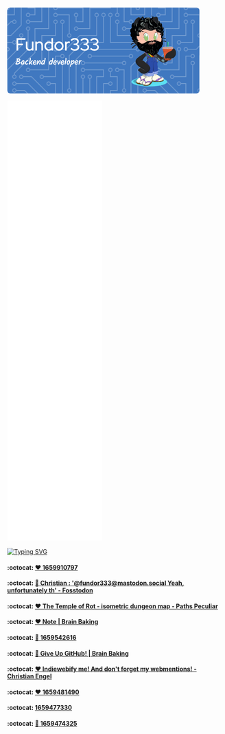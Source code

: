 ![Header](./github-header-image.png)

![Metrics](/github-metrics.svg)

[![Typing SVG](https://readme-typing-svg.herokuapp.com?color=FF4137&lines=Some+of+my+posts)](https://git.io/typing-svg)
<!--START_SECTION:feed-->
#### :octocat: [❤ 1659910797](https:&#x2F;&#x2F;fundor333.com&#x2F;social&#x2F;2022&#x2F;08&#x2F;07&#x2F;1659910797&#x2F;) 

#### :octocat: [💬 Christian : &#39;@fundor333@mastodon.social Yeah, unfortunately th&#39; - Fosstodon](https:&#x2F;&#x2F;fundor333.com&#x2F;social&#x2F;2022&#x2F;08&#x2F;07&#x2F;1659904064&#x2F;) 

#### :octocat: [❤ The Temple of Rot - isometric dungeon map - Paths Peculiar](https:&#x2F;&#x2F;fundor333.com&#x2F;social&#x2F;2022&#x2F;08&#x2F;07&#x2F;1659903935&#x2F;) 

#### :octocat: [❤ Note | Brain Baking](https:&#x2F;&#x2F;fundor333.com&#x2F;social&#x2F;2022&#x2F;08&#x2F;05&#x2F;1659686861&#x2F;) 

#### :octocat: [🔁 1659542616](https:&#x2F;&#x2F;fundor333.com&#x2F;social&#x2F;2022&#x2F;08&#x2F;03&#x2F;1659542616&#x2F;) 

#### :octocat: [💬 Give Up GitHub! | Brain Baking](https:&#x2F;&#x2F;fundor333.com&#x2F;social&#x2F;2022&#x2F;08&#x2F;03&#x2F;1659516036&#x2F;) 

#### :octocat: [❤ Indiewebify me! And don&#39;t forget my webmentions! - Christian Engel](https:&#x2F;&#x2F;fundor333.com&#x2F;social&#x2F;2022&#x2F;08&#x2F;02&#x2F;1659482812&#x2F;) 

#### :octocat: [❤ 1659481490](https:&#x2F;&#x2F;fundor333.com&#x2F;social&#x2F;2022&#x2F;08&#x2F;02&#x2F;1659481490&#x2F;) 

#### :octocat: [1659477330](https:&#x2F;&#x2F;fundor333.com&#x2F;social&#x2F;2022&#x2F;08&#x2F;02&#x2F;1659477330&#x2F;) 

#### :octocat: [🔁 1659474325](https:&#x2F;&#x2F;fundor333.com&#x2F;social&#x2F;2022&#x2F;08&#x2F;02&#x2F;1659474325&#x2F;) 

<!--END_SECTION:feed-->
